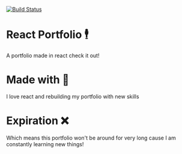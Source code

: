[![Build Status](https://travis-ci.com/arobida/_my-react-resume.svg?branch=master)](https://travis-ci.com/arobida/_my-react-resume)
# React Portfolio 🕴
A portfolio made in react check it out!
# Made with 💌
I love react and rebuilding my portfolio with new skills
# Expiration ❌
Which means this portfolio won't be around for very long cause I am constantly learning new things!